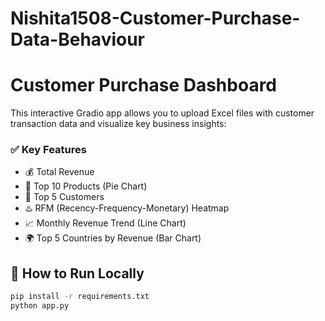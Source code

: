 # Nishita1508-Customer-Purchase-Data-Behaviour


# Customer Purchase Dashboard

This interactive Gradio app allows you to upload Excel files with customer transaction data and visualize key business insights:

### ✅ Key Features

- 💰 Total Revenue  
- 🛒 Top 10 Products (Pie Chart)  
- 👥 Top 5 Customers  
- ♨️ RFM (Recency-Frequency-Monetary) Heatmap  
- 📈 Monthly Revenue Trend (Line Chart)  
- 🌍 Top 5 Countries by Revenue (Bar Chart)

## 🚀 How to Run Locally

```bash
pip install -r requirements.txt
python app.py
